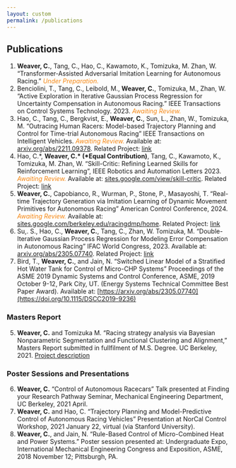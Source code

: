 ```yaml
---
layout: custom
permalink: /publications
---
```



## Publications
1. **Weaver, C.**, Tang, C., Hao, C., Kawamoto, K., Tomizuka, M. Zhan, W. “Transformer-Assisted Adversarial Imitation Learning for Autonomous Racing.” <span style="color:#f68712;"><i>Under Preparation.</i></span>
2. Benciolini, T., Tang, C., Leibold, M., **Weaver, C.**,  Tomizuka, M., Zhan, W. “Active Exploration in Iterative Gaussian Process Regression for Uncertainty Compensation in Autonomous Racing.” IEEE Transactions on Control Systems Technology. 2023. <span style="color:#f68712;"><i>Awaiting Review.</i></span>
3. Hao, C., Tang, C., Bergkvist, E., **Weaver, C.**, Sun, L., Zhan, W., Tomizuka, M. “Outracing Human Racers: Model-based Trajectory Planning and Control for Time-trial Autonomous Racing” IEEE Transactions on Intelligent Vehicles. <span style="color:#f68712;"><i>Awaiting Review.</i></span> Available at: [arxiv.org/abs/2211.09378](https://arxiv.org/abs/2211.09378). Related Project: [link](https://cwj22.github.io/control.html)
4. Hao, C.\*, **Weaver, C.\* (\*Equal Contribution)**, Tang, C., Kawamoto, K., Tomizuka, M. Zhan, W. “Skill-Critic: Refining Learned Skills for Reinforcement Learning”, IEEE Robotics and Automation Letters 2023. <span style="color:#f68712;"><i>Awaiting Review.</i></span> Available at:   [sites.google.com/view/skill-critic](https://sites.google.com/view/skill-critic). Related Project: [link](https://cwj22.github.io/learning.html)
5. **Weaver, C.**,  Capobianco, R., Wurman, P., Stone, P., Masayoshi, T. “Real-time Trajectory Generation via Imitation Learning of Dynamic Movement Primitives for Autonomous Racing” American Control Conference, 2024. <span style="color:#f68712;"><i>Awaiting Review.</i></span> Available at: [sites.google.com/berkeley.edu/racingdmp/home](https://sites.google.com/berkeley.edu/racingdmp/home). Related Project: [link](https://cwj22.github.io/control.html)
6. Su,. S., Hao, C., **Weaver, C.**, Tang, C., Zhan, W. Tomizuka, M. “Double-Iterative Gaussian Process Regression
for Modeling Error Compensation in Autonomous Racing” IFAC World Congress, 2023.  Available at: [arxiv.org/abs/2305.07740](https://arxiv.org/abs/2305.07740). Related Project: [link](https://cwj22.github.io/control.html)
7. Bird, T., **Weaver, C.**, and Jain, N. “Switched Linear Model of a Stratified Hot Water Tank for Control of
Micro-CHP Systems” Proceedings of the ASME 2019 Dynamic Systems and Control Conference, ASME, 2019
October 9-12, Park City, UT. (Energy Systems Technical Committee Best Paper Award). Available at: [https://arxiv.org/abs/2305.07740](https://doi.org/10.1115/DSCC2019-9236)

### Masters Report
5. **Weaver, C.** and Tomizuka M. “Racing strategy analysis via Bayesian Nonparametric Segmentation and Functional Clustering and Alignment,” Masters Report submitted in fullfilment of M.S. Degree. UC Berkeley, 2021. [Project description](https://cwj22.github.io/projects/masters.html)

### Poster Sessions and Presentations
6. **Weaver, C.** “Control of Autonomous Racecars” Talk presented at Finding your Research Pathway Seminar,
Mechanical Engineering Department, UC Berkeley, 2021 April.
7. **Weaver, C.** and Hao, C. “Trajectory Planning and Model-Predictive Control of Autonomous Racing
Vehicles” Presentation at NorCal Control Workshop, 2021 January 22, virtual (via Stanford University). 
8. **Weaver, C.**, and Jain, N. “Rule-Based Control of Micro-Combined Heat and Power Systems.” Poster session
presented at: Undergraduate Expo, International Mechanical Engineering Congress and Exposition, ASME,
2018 November 12; Pittsburgh, PA. 